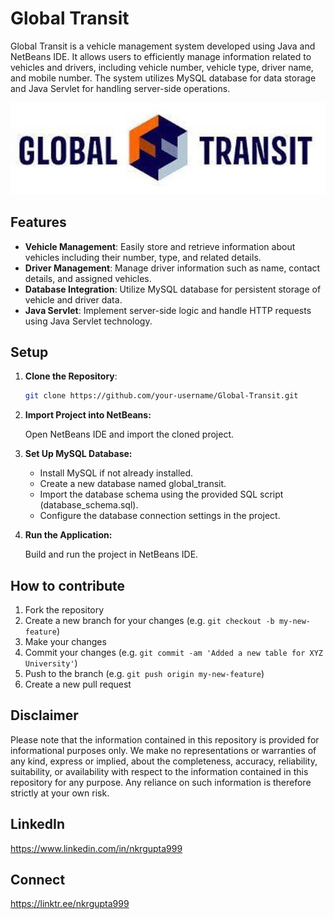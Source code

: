 # Global Transit

Global Transit is a vehicle management system developed using Java and NetBeans IDE. It allows users to efficiently manage information related to vehicles and drivers, including vehicle number, vehicle type, driver name, and mobile number. The system utilizes MySQL database for data storage and Java Servlet for handling server-side operations.

<img src="https://github.com/nkrgupta999/GlobalTransit/blob/main/src/Extrafiles/Banner.jpeg" width="600"/>

## Features

- **Vehicle Management**: Easily store and retrieve information about vehicles including their number, type, and related details.
- **Driver Management**: Manage driver information such as name, contact details, and assigned vehicles.
- **Database Integration**: Utilize MySQL database for persistent storage of vehicle and driver data.
- **Java Servlet**: Implement server-side logic and handle HTTP requests using Java Servlet technology.

## Setup

1. **Clone the Repository**: 
   ```bash
   git clone https://github.com/your-username/Global-Transit.git

2. **Import Project into NetBeans:**
   
    Open NetBeans IDE and import the cloned project.

4. **Set Up MySQL Database:**

   - Install MySQL if not already installed.   
   - Create a new database named global_transit.   
   - Import the database schema using the provided SQL script (database_schema.sql).   
   - Configure the database connection settings in the project.
   
5. **Run the Application:**
   
    Build and run the project in NetBeans IDE.
   
## How to contribute

1. Fork the repository
2. Create a new branch for your changes (e.g. `git checkout -b my-new-feature`)
3. Make your changes
4. Commit your changes (e.g. `git commit -am 'Added a new table for XYZ University'`)
5. Push to the branch (e.g. `git push origin my-new-feature`)
6. Create a new pull request

## Disclaimer

Please note that the information contained in this repository is provided for informational purposes only. We make no representations or warranties of any kind, express or implied, about the completeness, accuracy, reliability, suitability, or availability with respect to the information contained in this repository for any purpose. Any reliance on such information is therefore strictly at your own risk.


## LinkedIn
https://www.linkedin.com/in/nkrgupta999

## Connect 
https://linktr.ee/nkrgupta999

